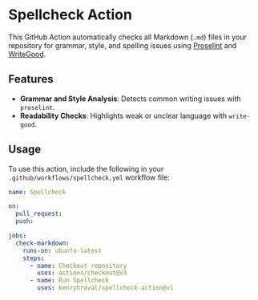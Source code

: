 # Spellcheck Action

This GitHub Action automatically checks all Markdown (`.md`) files in your repository for grammar, style, and spelling issues using [Proselint](https://proselint.com/) and [WriteGood](https://github.com/btford/write-good).

## Features

- **Grammar and Style Analysis**: Detects common writing issues with `proselint`.
- **Readability Checks**: Highlights weak or unclear language with `write-good`.

## Usage

To use this action, include the following in your `.github/workflows/spellcheck.yml` workflow file:

```yaml
name: Spellcheck

on:
  pull_request:
  push:

jobs:
  check-markdown:
    runs-on: ubuntu-latest
    steps:
      - name: Checkout repository
        uses: actions/checkout@v3
      - name: Run Spellcheck
        uses: kenryhraval/spellcheck-action@v1
```

